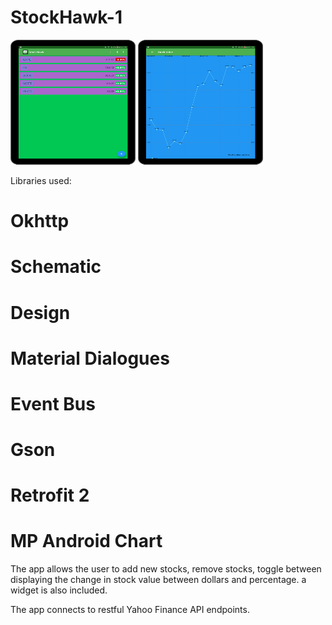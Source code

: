 # StockHawk-1
   

<img src="main screen.png" width="200" height="200">
<img src="detail screen.png" width="200" height="200">

Libraries used:
# Okhttp
# Schematic
# Design
# Material Dialogues
# Event Bus
# Gson
# Retrofit 2
# MP Android Chart

The app allows the user to add new stocks, remove stocks, toggle between displaying the change in stock value between dollars and percentage. a widget is also included. 

The app connects to restful Yahoo Finance API endpoints. 
